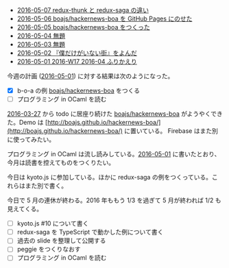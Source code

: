 - [2016-05-07 redux-thunk と redux-saga の違い][2016-05-07]
- [2016-05-06 boajs/hackernews-boa を GitHub Pages にのせた][2016-05-06]
- [2016-05-05 boajs/hackernews-boa をつくった][2016-05-05]
- [2016-05-04 無題][2016-05-04]
- [2016-05-03 無題][2016-05-03]
- [2016-05-02 『僕だけがいない街』をよんだ][2016-05-02]
- [2016-05-01 2016-W17 2016-04 ふりかえり][2016-05-01]

今週の計画 ([2016-05-01][]) に対する結果は次のようになった。

- [x] b-o-a の例 [boajs/hackernews-boa][] をつくる
- [ ] プログラミング in OCaml を読む

[2016-03-27][] から todo に居座り続けた [boajs/hackernews-boa][] がようやくできた。Demo は [http://boajs.github.io/hackernews-boa/](http://boajs.github.io/hackernews-boa/) に置いている。 Firebase はまた別に使ってみたい。

プログラミング in OCaml は流し読みしている。[2016-05-01][] に書いたとおり、今月は読書を控えてものをつくりたい。

今日は kyoto.js に参加している。ほかに redux-saga の例をつくっている。これらはまた別で書く。

今日で 5 月の連休が終わる。2016 年ももう 1/3 を過ぎて 5 月が終われば 1/2 も見えてくる。

- [ ] kyoto.js #10 について書く
- [ ] redux-saga を TypeScript で動かした例について書く
- [ ] 過去の slide を整理して公開する
- [ ] peggie をつくりなおす
- [ ] プログラミング in OCaml を読む

[2016-03-27]: http://blog.bouzuya.net/2016/03/27/
[2016-05-01]: http://blog.bouzuya.net/2016/05/01/
[2016-05-02]: http://blog.bouzuya.net/2016/05/02/
[2016-05-03]: http://blog.bouzuya.net/2016/05/03/
[2016-05-04]: http://blog.bouzuya.net/2016/05/04/
[2016-05-05]: http://blog.bouzuya.net/2016/05/05/
[2016-05-06]: http://blog.bouzuya.net/2016/05/06/
[2016-05-07]: http://blog.bouzuya.net/2016/05/07/
[boajs/hackernews-boa]: https://github.com/boajs/hackernews-boa
